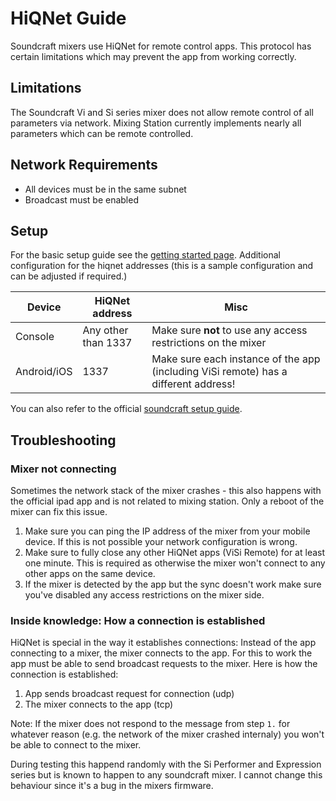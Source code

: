 # HiQNet Guide

Soundcraft mixers use HiQNet for remote control apps. This protocol has certain limitations which may prevent the app from working correctly.

## Limitations
The Soundcraft Vi and Si series mixer does not allow remote control of all parameters via network.
Mixing Station currently implements nearly all parameters which can be remote controlled. 


## Network Requirements

- All devices must be in the same subnet
- Broadcast must be enabled

## Setup
For the basic setup guide see the [getting started page](../getting-started.md).
Additional configuration for the hiqnet addresses (this is a sample configuration and can be adjusted if required.)

| Device | HiQNet address | Misc | 
| -- | -- | -- |
| Console | Any other than 1337 | Make sure **not** to use any access restrictions on the mixer | 
| Android/iOS | 1337 | Make sure each instance of the app (including ViSi remote) has a different address! |

You can also refer to the official [soundcraft setup guide](https://www.youtube.com/watch?v=P-j-x1BJrx0).

## Troubleshooting
### Mixer not connecting
Sometimes the network stack of the mixer crashes - this also happens with the official ipad app and is not related to mixing station.
Only a reboot of the mixer can fix this issue. 

1. Make sure you can ping the IP address of the mixer from your mobile device. If this is not possible your network configuration is wrong.
2. Make sure to fully close any other HiQNet apps (ViSi Remote) for at least one minute.
   This is required as otherwise the mixer won't connect to any other apps on the same device.
3. If the mixer is detected by the app but the sync doesn't work make sure you've disabled any access restrictions on the mixer side.

### Inside knowledge: How a connection is established
HiQNet is special in the way it establishes connections: Instead of the app connecting to a mixer, the mixer connects to the app. For this to work the app must be able to send broadcast requests to the mixer.
Here is how the connection is established:

1. App sends broadcast request for connection (udp)
2. The mixer connects to the app (tcp)

Note: If the mixer does not respond to the message from step `1.` for whatever reason (e.g. the network of the mixer crashed internaly) you won't be able to connect to the mixer.

During testing this happend randomly with the Si Performer and Expression series but is known to happen to any soundcraft mixer.
I cannot change this behaviour since it's a bug in the mixers firmware.

